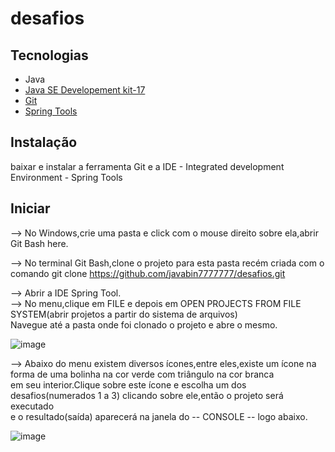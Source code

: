 # desafios  
## Tecnologias  
- Java  
- [Java SE Developement kit-17](https://www.oracle.com/java/technologies/javase/jdk17-archive-downloads.html) 
- [Git](https://git-scm.com/downloads)
- [Spring Tools](https://spring.io/tools)  


## Instalação 
baixar e instalar a ferramenta Git e a IDE - Integrated development Environment - Spring Tools  

## Iniciar
--> No Windows,crie uma pasta e click com o mouse direito sobre ela,abrir Git Bash here.  

   
    

--> No terminal Git Bash,clone o projeto para esta pasta recém criada com o comando git clone https://github.com/javabin7777777/desafios.git  

--> Abrir a IDE Spring Tool.   
--> No menu,clique em FILE e depois em OPEN PROJECTS FROM FILE SYSTEM(abrir projetos a partir do sistema de arquivos)  
   Navegue até a pasta onde foi clonado o projeto e abre o mesmo.  
   
   ![image](https://user-images.githubusercontent.com/97295077/166488043-e0c5501c-91a0-45db-8e48-cc4892df1094.png)

--> Abaixo do menu existem diversos ícones,entre eles,existe um ícone na forma de uma bolinha na cor verde com triângulo na cor branca  
em seu interior.Clique sobre este ícone e escolha um dos desafios(numerados 1 a 3) clicando sobre ele,então o projeto será executado   
e o resultado(saída) aparecerá na janela do -- CONSOLE -- logo abaixo.  

![image](https://user-images.githubusercontent.com/97295077/166488442-33d580f0-2602-4055-9580-22340551f5cd.png)

      
   

    
    
    




